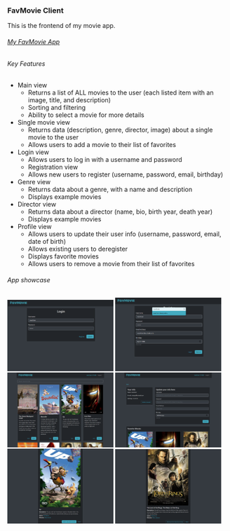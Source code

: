 ### FavMovie Client ###
This is the frontend of my movie app.

###### [My FavMovie App](https://favmovie-schen.netlify.app) ######

###### Key Features ######
* Main view
  - Returns a list of ALL movies to the user (each listed item with an image, title, and description)
  - Sorting and filtering
  - Ability to select a movie for more details
* Single movie view
  - Returns data (description, genre, director, image) about a single movie to the user
  - Allows users to add a movie to their list of favorites
* Login view
  - Allows users to log in with a username and password
  - Registration view
  - Allows new users to register (username, password, email, birthday)
* Genre view
  - Returns data about a genre, with a name and description
  - Displays example movies
* Director view
  - Returns data about a director (name, bio, birth year, death year)
  - Displays example movies
* Profile view
  - Allows users to update their user info (username, password, email, date of birth)
  - Allows existing users to deregister
  - Displays favorite movies
  - Allows users to remove a movie from their list of favorites

###### App showcase
<img alt="A screenshot of the login view in FavMovie App" src="/img/Screenshot_login.png" width="48%">
<img alt="A screenshot of the register view in FavMovie App" src="/img/Screenshot_register.png" width="48%">
<img alt="A screenshot of the movie list in FavMovie App" src="/img/Screenshot_movielist.png" width="48%">
<img alt="A screenshot of the movie list in FavMovie App" src="/img/Screenshot_profileview.png" width="48%">
<img alt="A screenshot of the movie view in FavMovie App" src="/img/Screenshot_movieview.png" width="48%">
<img alt="A screenshot of the movie view in FavMovie App" src="/img/Screenshot_movieview2.png" width="48%">

  <!-- refactor from react to react redux -->
